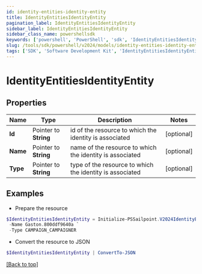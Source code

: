 ```yaml
---
id: identity-entities-identity-entity
title: IdentityEntitiesIdentityEntity
pagination_label: IdentityEntitiesIdentityEntity
sidebar_label: IdentityEntitiesIdentityEntity
sidebar_class_name: powershellsdk
keywords: ['powershell', 'PowerShell', 'sdk', 'IdentityEntitiesIdentityEntity'] 
slug: /tools/sdk/powershell/v2024/models/identity-entities-identity-entity
tags: ['SDK', 'Software Development Kit', 'IdentityEntitiesIdentityEntity']
---
```



# IdentityEntitiesIdentityEntity

## Properties

Name | Type | Description | Notes
------------ | ------------- | ------------- | -------------
**Id** |  Pointer to **String** | id of the resource to which the identity is associated | [optional] 
**Name** |  Pointer to **String** | name of the resource to which the identity is associated | [optional] 
**Type** |  Pointer to **String** | type of the resource to which the identity is associated | [optional] 

## Examples

- Prepare the resource
```powershell
$IdentityEntitiesIdentityEntity = Initialize-PSSailpoint.V2024IdentityEntitiesIdentityEntity  -Id 031034e97f094a4096c1be53f75f6b91 `
 -Name Gaston.800ddf9640a `
 -Type CAMPAIGN_CAMPAIGNER
```

- Convert the resource to JSON
```powershell
$IdentityEntitiesIdentityEntity | ConvertTo-JSON
```


[[Back to top]](#) 

